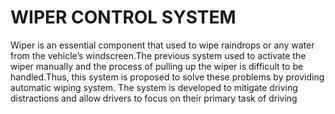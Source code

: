 # WIPER CONTROL SYSTEM
Wiper is an essential component that used to wipe raindrops or any water from the vehicle’s windscreen.The previous system used to activate the wiper manually and the process of pulling up the wiper is difficult to be handled.Thus, this system is proposed to solve these problems by providing automatic wiping system.
 The system is developed to mitigate driving distractions and allow drivers to focus on their primary task of driving
